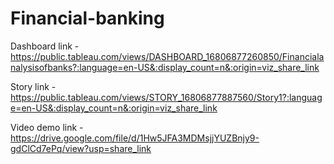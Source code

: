 # Financial-banking


Dashboard link - https://public.tableau.com/views/DASHBOARD_16806877260850/Financialanalysisofbanks?:language=en-US&:display_count=n&:origin=viz_share_link

Story link - https://public.tableau.com/views/STORY_16806877887560/Story1?:language=en-US&:display_count=n&:origin=viz_share_link

Video demo link - https://drive.google.com/file/d/1Hw5JFA3MDMsjjYUZBnjy9-gdClCd7ePq/view?usp=share_link
